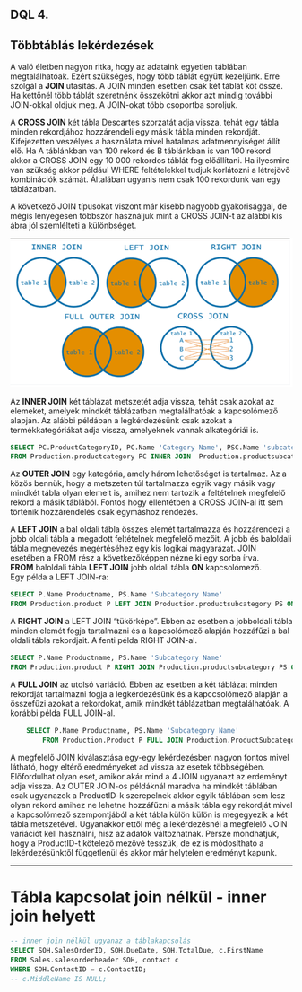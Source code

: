 ## DQL 4.

## Többtáblás lekérdezések

A való életben nagyon ritka, hogy az adataink egyetlen táblában megtalálhatóak. Ezért szükséges, hogy több táblát együtt kezeljünk. Erre szolgál a **JOIN** utasítás. A JOIN minden esetben csak két táblát köt össze. Ha kettőnél több táblát szeretnénk összekötni akkor azt mindig további JOIN-okkal oldjuk meg. A JOIN-okat több csoportba soroljuk.

A **CROSS JOIN** két tábla Descartes szorzatát adja vissza, tehát egy tábla minden rekordjához hozzárendeli egy másik tábla minden rekordját. Kifejezetten veszélyes a használata mivel hatalmas adatmennyiséget állít elő. Ha A táblánkban van 100 rekord és B táblánkban is van 100 rekord akkor a CROSS JOIN egy 10 000 rekordos táblát fog előállítani. Ha ilyesmire van szükség akkor például WHERE feltételekkel tudjuk korlátozni a létrejövő kombinációk számát. Általában ugyanis nem csak 100 rekordunk van egy táblázatban.

A következő JOIN típusokat viszont már kisebb nagyobb gyakorisággal, de mégis lényegesen többször használjuk mint a CROSS JOIN-t az alábbi kis ábra jól szemlélteti a különbséget.  

![image1](./.pics/sqljoin.png)  

Az **INNER JOIN** két táblázat metszetét adja vissza, tehát csak azokat az elemeket, amelyek mindkét táblázatban megtalálhatóak a kapcsolómező alapján. Az alábbi példában a legkérdezésünk csak azokat a termékkategóriákat adja vissza, amelyeknek vannak alkategóriái is.
```sql
SELECT PC.ProductCategoryID, PC.Name 'Category Name', PSC.Name 'subcategory name'
FROM Production.productcategory PC INNER JOIN  Production.productsubcategory PSC ON PC.ProductCategoryID=PSC.ProductCategoryID
```  
Az **OUTER JOIN** egy kategória, amely három lehetőséget is tartalmaz. Az a közös bennük, hogy a metszeten túl tartalmazza egyik vagy másik vagy mindkét tábla olyan elemeit is, amihez nem tartozik a feltételnek megfelelő rekord a másik táblából. Fontos hogy ellentétben a CROSS JOIN-al itt sem történik hozzárendelés csak egymáshoz rendezés.  

A **LEFT JOIN** a bal oldali tábla összes elemét tartalmazza és hozzárendezi a jobb oldali tábla a megadott feltételnek megfelelő mezőit. A jobb és baloldali tábla megnevezés megértéséhez egy kis logikai magyarázat. JOIN esetében a FROM rész a következőképpen nézne ki egy sorba írva.  
**FROM** baloldali tábla **LEFT JOIN** jobb oldali tábla **ON** kapcsolómező.  
Egy példa a LEFT JOIN-ra:  
```sql
SELECT P.Name Productname, PS.Name 'Subcategory Name'
FROM Production.product P LEFT JOIN Production.productsubcategory PS ON P.ProductSubcategoryID=PS.ProductSubcategoryID
```
A **RIGHT JOIN** a LEFT JOIN “tükörképe”. Ebben az esetben a jobboldali tábla minden elemét fogja tartalmazni és a kapcsolómező alapján hozzáfűzi a bal oldali tábla rekordjait.
A fenti példa RIGHT JOIN-al.
```sql
SELECT P.Name Productname, PS.Name 'Subcategory Name'
FROM Production.product P RIGHT JOIN Production.productsubcategory PS ON P.ProductSubcategoryID=PS.ProductSubcategoryID
```  

A **FULL JOIN** az utolsó variáció. Ebben az esetben a két táblázat minden rekordját tartalmazni fogja a legkérdezésünk és a kapccsolómező alapján a összefűzi azokat a rekordokat, amik mindkét táblázatban megtalálhatóak.
A korábbi példa FULL JOIN-al.
```sql
	SELECT P.Name Productname, PS.Name 'Subcategory Name'
		FROM Production.Product P FULL JOIN Production.ProductSubcategory PS ON P.ProductSubcategoryID=PS.ProductSubcategoryID
 ```
A megfelelő JOIN kiválasztása egy-egy lekérdezésben nagyon fontos mivel látható, hogy eltérő eredményeket ad vissza az esetek többségében. Előfordulhat olyan eset, amikor akár mind a 4 JOIN ugyanazt az erdeményt adja vissza. Az OUTER JOIN-os példáknál maradva ha mindkét táblában csak ugyanazok a ProductID-k szerepelnek akkor egyik táblában sem lesz olyan rekord amihez ne lehetne hozzáfűzni a másik tábla egy rekordját mivel a kapcsolómező szempontjából a két tábla külön külön is megegyezik a két tábla metszetével. Ugyanakkor ettől még a lekérdezésnél a megfelelő JOIN variációt kell használni, hisz az adatok változhatnak. Persze mondhatjuk, hogy a ProductID-t kötelező mezővé tesszük, de ez is módosítható a lekérdezésünktől függetlenül és akkor már helytelen eredményt kapunk. 

--- 
# Tábla kapcsolat join nélkül - inner join helyett  

```sql
-- inner join nélkül ugyanaz a táblakapcsolás
SELECT SOH.SalesOrderID, SOH.DueDate, SOH.TotalDue, c.FirstName
FROM Sales.salesorderheader SOH, contact c
WHERE SOH.ContactID = c.ContactID;
-- c.MiddleName IS NULL;
```
